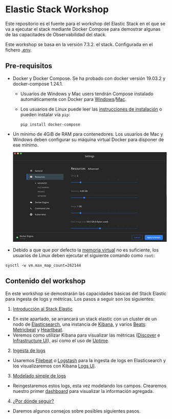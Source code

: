 # Elastic Stack Workshop

Este repositorio es el fuente para el workshop del Elastic Stack en el que se va a ejecutar el stack mediante Docker Compose para demostrar algunas de las capacitades de Observabilidad del stack.

Este workshop se basa en la versión 7.3.2. el stack. Configurada en el fichero [.env](.env).

## Pre-requisitos

- Docker y Docker Compose. Se ha probado con docker versión 19.03.2 y docker-compose 1.24.1.
  - Usuarios de Windows y Mac users tendrán Compose instalado automáticamente con Docker para [Windows](https://docs.docker.com/docker-for-windows/install/)/[Mac](https://docs.docker.com/docker-for-mac/install/).
  - Los usuarios de Linux puede leer las [instrucciones de instalación](https://docs.docker.com/compose/install/#install-compose) o pueden instalar vía `pip`:
  
    ```shell
    pip install docker-compose
    ```

- Un mínimo de 4GiB de RAM para contenedores. Los usuarios de Mac y Windows deben configurar su máquina virtual Docker para disponer de ese mínimo.

    ![Docker VM memory settings](doc/img/docker-vm-memory-settings.png)

- Debido a que que por defecto la [memoria virtual](https://www.elastic.co/guide/en/elasticsearch/reference/7.3/vm-max-map-count.html) no es suficiente, los usuarios de Linux deben ejecutar el siguiente comando como `root`:

```
sysctl -w vm.max_map_count=262144
```

## Contenido del workshop

En este workshop se demostrarán las capacidades básicas del Stack Elastic para ingesta de logs y métricas. Los pasos a seguir son los siguientes:

1. [Introducción al Stack Elastic](./doc/paso01/README.md)
 - En este apartado, se arrancará un stack elastic con un cluster de un nodo de [Elasticsearch](https://www.elastic.co/guide/en/elasticsearch/reference/7.3/index.html), una instancia de [Kibana](https://www.elastic.co/guide/en/kibana/7.3/index.html), y varios [Beats](https://www.elastic.co/guide/en/beats/libbeat/7.3/beats-reference.html): [Metricbeat](https://www.elastic.co/guide/en/beats/metricbeat/7.3/index.html) y [Heartbeat](https://www.elastic.co/guide/en/beats/heartbeat/7.3/index.html).
 - Veremos como utilizar Kibana para visualizar las métricas ([Discover](https://www.elastic.co/guide/en/kibana/7.3/discover.html) e [Infrastructure UI](https://www.elastic.co/guide/en/kibana/7.3/xpack-infra.html)), así como el uso de [Uptime](https://www.elastic.co/guide/en/kibana/7.3/xpack-uptime.html).
2. [Ingesta de logs](./doc/paso02/README.md)
 - Usaremos [Filebeat](https://www.elastic.co/guide/en/beats/filebeat/7.3/index.html) o [Logstash](https://www.elastic.co/guide/en/logstash/current/index.html) para la ingesta de logs en Elasticsearch y los visualizaremos con Kibana [Logs UI](https://www.elastic.co/guide/en/kibana/7.3/xpack-logs.html).
3. [Modelado simple de logs](./doc/paso03/README.md)
 - Reingestaremos estos logs, esta vez modelando los campos. Crearemos nuestro primer [dashboard](https://www.elastic.co/guide/en/kibana/7.3/dashboard.html) para visualizar la información agregada.
4. [¿Por dónde seguir?](./doc/paso04/README.md)
 - Daremos algunos consejos sobre posibles siguientes pasos.